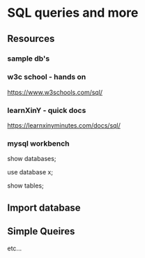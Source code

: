 # SQL queries and more

## Resources

### sample db's  
### w3c school - hands on
https://www.w3schools.com/sql/
### learnXinY  - quick docs
https://learnxinyminutes.com/docs/sql/




### mysql workbench


show databases;

use database x;

show tables;


## Import database

## Simple Queires

etc...
